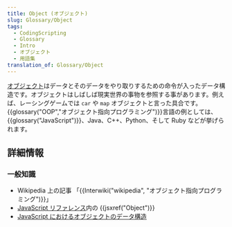 ```yaml
---
title: Object (オブジェクト)
slug: Glossary/Object
tags:
  - CodingScripting
  - Glossary
  - Intro
  - オブジェクト
  - 用語集
translation_of: Glossary/Object
---
```

[オブジェクト](/ja/docs/Web/JavaScript/Reference/Global_Objects/Object)はデータとそのデータをやり取りするための命令が入ったデータ構造です。オブジェクトはしばしば現実世界の事物を参照する事があります。例えば、レーシングゲームでは `car` や `map` オブジェクトと言った具合です。{{glossary("OOP","オブジェクト指向プログラミング")}}言語の例としては、{{glossary("JavaScript")}}、Java、C++、Python、そして Ruby などが挙げられます。

## 詳細情報

### 一般知識

- Wikipedia 上の記事 「{{Interwiki("wikipedia", "オブジェクト指向プログラミング")}}」
- [JavaScript リファレンス](/ja/docs/Web/JavaScript/Reference)内の {{jsxref("Object")}}
- [JavaScript におけるオブジェクトのデータ構造](/ja/docs/Web/JavaScript/Data_structures#Objects)
